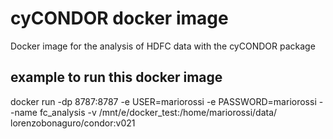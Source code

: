 # cyCONDOR docker image

Docker image for the analysis of HDFC data with the cyCONDOR package


## example to run this docker image
docker run -dp 8787:8787 -e USER=mariorossi -e PASSWORD=mariorossi --name fc_analysis -v /mnt/e/docker_test:/home/mariorossi/data/ lorenzobonaguro/condor:v021